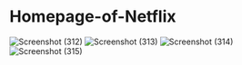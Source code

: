 # Homepage-of-Netflix
![Screenshot (312)](https://github.com/siricharana/Homepage-of-Netflix/assets/146547650/a4c806bc-6837-47a2-b43c-e3a269ddc088)
![Screenshot (313)](https://github.com/siricharana/Homepage-of-Netflix/assets/146547650/5bb7bfa9-a33a-4dfe-8929-5570a15b09d1)
![Screenshot (314)](https://github.com/siricharana/Homepage-of-Netflix/assets/146547650/a98ebe63-8962-4d5f-a57d-2de2a542be37)
![Screenshot (315)](https://github.com/siricharana/Homepage-of-Netflix/assets/146547650/089b7b1a-fb28-497a-90a1-97eabaa2defb)
